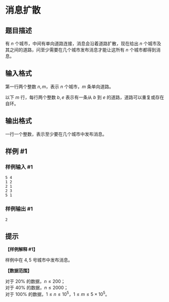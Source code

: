 # 消息扩散

## 题目描述

有 $n$ 个城市，中间有单向道路连接，消息会沿着道路扩散，现在给出 $n$ 个城市及其之间的道路，问至少需要在几个城市发布消息才能让这所有 $n$ 个城市都得到消息。

## 输入格式

第一行两个整数 $n, m$，表示 $n$ 个城市，$m$ 条单向道路。

以下 $m$ 行，每行两个整数 $b, e$ 表示有一条从 $b$ 到 $e$ 的道路，道路可以重复或存在自环。

## 输出格式

一行一个整数，表示至少要在几个城市中发布消息。

## 样例 #1

### 样例输入 #1
```
5 4
1 2
2 1
2 3
5 1
```

### 样例输出 #1

```
2
```

## 提示

**【样例解释 #1】**

样例中在 $4, 5$ 号城市中发布消息。

**【数据范围】**

对于 $20 \%$ 的数据，$n \le 200$；  
对于 $40 \%$ 的数据，$n \le 2000$；  
对于 $100 \%$ 的数据，$1 \le n \le {10}^5$，$1 \le m \le 5 \times {10}^5$。
